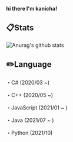 **hi there I'm kanicha!**

## :clipboard:Stats
![Anurag's github stats](https://github-readme-stats.vercel.app/api?username=kanicha&count_private=true&theme=algolia)

## :pencil2:Language
・C#
(2020/03 ~)  

・C++
(2020/05 ~)

・JavaScript
(2021/01 ~ )

・Java
(2021/07 ~ )

・Python
(2021/10)
